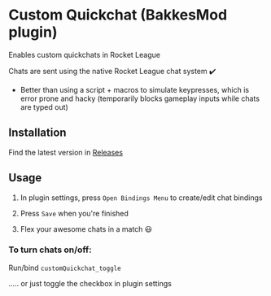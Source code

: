 # Custom Quickchat (BakkesMod plugin)

Enables custom quickchats in Rocket League

Chats are sent using the native Rocket League chat system ✔️
  - Better than using a script + macros to simulate keypresses, which is error prone and hacky (temporarily blocks gameplay inputs while chats are typed out)

## Installation

Find the latest version in [Releases](https://github.com/smallest-cock/CustomQuickchat/releases)

## Usage

1. In plugin settings, press `Open Bindings Menu` to create/edit chat bindings

2. Press `Save` when you're finished 
     
3. Flex your awesome chats in a match 😃

### To turn chats on/off:

Run/bind `customQuickchat_toggle` 

..... or just toggle the checkbox in plugin settings

